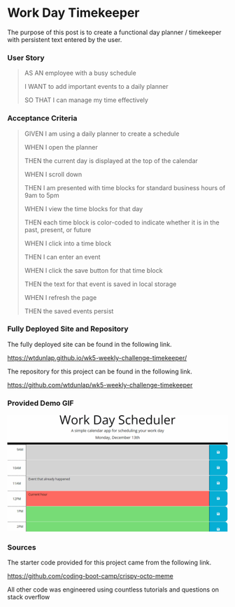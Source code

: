 # Work Day Timekeeper

The purpose of this post is to create a functional day planner / timekeeper with persistent text entered by the user.

### User Story

> AS AN employee with a busy schedule
>
> I WANT to add important events to a daily planner
>
> SO THAT I can manage my time effectively

### Acceptance Criteria

> GIVEN I am using a daily planner to create a schedule
>
> WHEN I open the planner
>
> THEN the current day is displayed at the top of the calendar
>
> WHEN I scroll down
>
> THEN I am presented with time blocks for standard business hours of 9am to 5pm
>
> WHEN I view the time blocks for that day
>
> THEN each time block is color-coded to indicate whether it is in the past, present, or future
>
> WHEN I click into a time block
>
> THEN I can enter an event
>
> WHEN I click the save button for that time block
>
> THEN the text for that event is saved in local storage
>
> WHEN I refresh the page
>
> THEN the saved events persist

### Fully Deployed Site and Repository

The fully deployed site can be found in the following link.

https://wtdunlap.github.io/wk5-weekly-challenge-timekeeper/

The repository for this project can be found in the following link.

https://github.com/wtdunlap/wk5-weekly-challenge-timekeeper

### Provided Demo GIF

![provided demo](./Assets/images/05-third-party-apis-homework-demo.gif)

### Sources

The starter code provided for this project came from the following link.

https://github.com/coding-boot-camp/crispy-octo-meme

All other code was engineered using countless tutorials and questions on stack overflow
